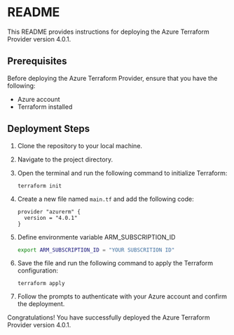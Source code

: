 # README

This README provides instructions for deploying the Azure Terraform Provider version 4.0.1.

## Prerequisites

Before deploying the Azure Terraform Provider, ensure that you have the following:

- Azure account
- Terraform installed

## Deployment Steps

1. Clone the repository to your local machine.
2. Navigate to the project directory.
3. Open the terminal and run the following command to initialize Terraform:

    ```
    terraform init
    ```

4. Create a new file named `main.tf` and add the following code:

    ```hcl
    provider "azurerm" {
      version = "4.0.1"
    }
    ```
5. Define environmente variable ARM_SUBSCRIPTION_ID

    ```bash
    export ARM_SUBSCRIPTION_ID = "YOUR SUBSCRITION ID"
    ```

5. Save the file and run the following command to apply the Terraform configuration:

    ```
    terraform apply
    ```

6. Follow the prompts to authenticate with your Azure account and confirm the deployment.

Congratulations! You have successfully deployed the Azure Terraform Provider version 4.0.1.
